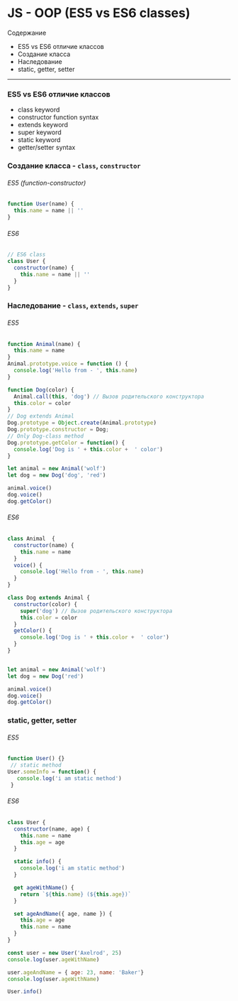 # JS - OOP (ES5 vs ES6 classes)


Содержание
* ES5 vs ES6 отличие классов
* Создание класса
* Наследование
* static, getter, setter

--- 

### ES5 vs ES6 отличие классов
- class keyword
- constructor function syntax
- extends keyword
- super keyword
- static keyword
- getter/setter syntax

### Создание класса - `class`, `constructor`
###### ES5 (function-constructor) 
```js
function User(name) {
  this.name = name || ''
}
```

###### ES6 
```js
// ES6 class
class User {
  constructor(name) {
    this.name = name || ''
  }
}
```

### Наследование - `class`, `extends`, `super` 
###### ES5 
```js
function Animal(name) {
  this.name = name
}
Animal.prototype.voice = function () {
  console.log('Hello from - ', this.name)
}

function Dog(color) {
  Animal.call(this, 'dog') // Вызов родительского конструктора 
  this.color = color
}
// Dog extends Animal
Dog.prototype = Object.create(Animal.prototype) 
Dog.prototype.constructor = Dog;
// Only Dog-class method
Dog.prototype.getColor = function() {
  console.log('Dog is ' + this.color +  ' color')
}

let animal = new Animal('wolf')
let dog = new Dog('dog', 'red')

animal.voice()
dog.voice()
dog.getColor()
```

###### ES6
```js
class Animal  {
  constructor(name) {
    this.name = name
  }
  voice() {
    console.log('Hello from - ', this.name)
  }
}

class Dog extends Animal {
  constructor(color) {
    super('dog') // Вызов родительского конструктора
    this.color = color
  }
  getColor() {
    console.log('Dog is ' + this.color +  ' color')
  }
}


let animal = new Animal('wolf')
let dog = new Dog('red')

animal.voice()
dog.voice()
dog.getColor()
```

### static, getter, setter
###### ES5
```js
function User() {}
 // static method
User.someInfo = function() {
   console.log('i am static method')
 }
```

###### ES6
```js
class User {
  constructor(name, age) {
    this.name = name
    this.age = age
  }

  static info() {
    console.log('i am static method')
  }

  get ageWithName() {
    return `${this.name} (${this.age})`
  }

  set ageAndName({ age, name }) {
    this.age = age
    this.name = name
  }
}

const user = new User('Axelrod', 25)
console.log(user.ageWithName)

user.ageAndName = { age: 23, name: 'Baker'}
console.log(user.ageWithName)

User.info()
```
